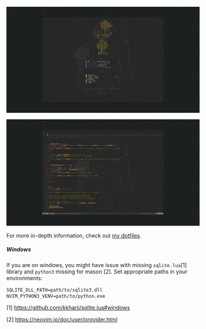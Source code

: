 <p align="center">
    <img src=".github/Dashboard.png"> 
</p>
<p align="center">
    <img src=".github/Code.png"> 
</p>


For more in-depth information, check out [my dotfiles](https://github.com/RevinderDev/.dotfiles).

##### Windows

If you are on windows, you might have issue with missing `sqlite.lua`[1] library and `python3` missing for mason [2].
Set appropriate paths in your environments: 

```.env
SQLITE_DLL_PATH=path/to/sqlite3.dll
NVIM_PYTHON3_VENV=path/to/python.exe
```

[1] https://github.com/kkharji/sqlite.lua#windows

[2] https://neovim.io/doc/user/provider.html

